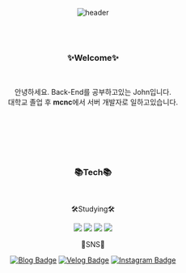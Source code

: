 
<!-- center alignment START # # # # # -->
<div align="center">

<!-- capsule-render -->
![header](https://capsule-render.vercel.app/api?type=Waving&color=auto&height=300&section=header&text=John's%20Github&fontSize=90)

<br/>
  
<br/>
  
<h3>✨Welcome✨</h3>
<br/>


안녕하세요. Back-End를 공부하고있는 John입니다.
<br/>
대학교 졸업 후 <b>mcnc</b>에서 서버 개발자로 일하고있습니다.

  
<br/>
<br/>
  <h2></h2>
<br/>
  
<h3>📚Tech📚</h3>

<br/>

  
🛠Studying🛠

<!-- badge test -->
<img src="https://img.shields.io/badge/Java-blue?style=flat-square&logo=Java&logoColor=white"/> <img src="https://img.shields.io/badge/Spring-lightgreen?style=flat-square&logo=Spring&logoColor=white"/> <img src="https://img.shields.io/badge/Spring%20boot-green?style=flat-square&logo=SpringBoot&logoColor=white"/> <img src="https://img.shields.io/badge/Oracle-Pink?style=flat-square&logo=Oracle&logoColor=white"/>

🎨SNS🎨
  
[![Blog Badge](http://img.shields.io/badge/-Blog-lightgreen?style=flat-square&logo=Naver&link=https://blog.naver.com/jinyngg)](https://blog.naver.com/jinyngg) [![Velog Badge](http://img.shields.io/badge/-Velog-yellow?style=flat-square&logo=Velog&link=https://velog.io/@jinyngg)](https://velog.io/@jinyngg) [![Instagram Badge](http://img.shields.io/badge/-Insta-pink?style=flat-square&logo=Instagram&link=https://www.instagram.com/)](https://www.instagram.com/)
  
</div>
<!-- # # # # # center alignment END -->

<!-- 
- 👋 Hi, I’m @jinyngg
- 👀 I’m interested in ...
- 🌱 I’m currently learning ...
- 💞️ I’m looking to collaborate on ...
- 📫 How to reach me ...

<!---
jinyngg/jinyngg is a ✨ special ✨ repository because its `README.md` (this file) appears on your GitHub profile.
You can click the Preview link to take a look at your changes.

-->
